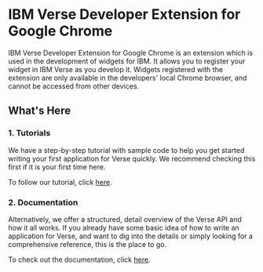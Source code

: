 # IBM Verse Developer Extension for Google Chrome

IBM Verse Developer Extension for Google Chrome is an extension which is used in the development of widgets for IBM. It allows you to register your widget in IBM Verse as you develop it. Widgets registered with the extension are only available in the developers' local Chrome browser, and cannot be accessed from other devices.

## What's Here
### 1. Tutorials
We have a step-by-step tutorial with sample code to help you get started writing your first application for Verse quickly. We recommend checking this first if it is your first time here.

To follow our tutorial, click [here][1].

### 2. Documentation
Alternatively, we offer a structured, detail overview of the Verse API and how it all works. If you already have some basic idea of how to write an application for Verse, and want to dig into the details or simply looking for a comprehensive reference, this is the place to go.

To check out the documentation, click [here][2].

[1]: https://git.swg.usma.ibm.com/pages/IBM-Verse/verse-developer-chrome-ext/tutorials/tutorials.html
[2]: https://git.swg.usma.ibm.com/pages/IBM-Verse/verse-developer-chrome-ext
